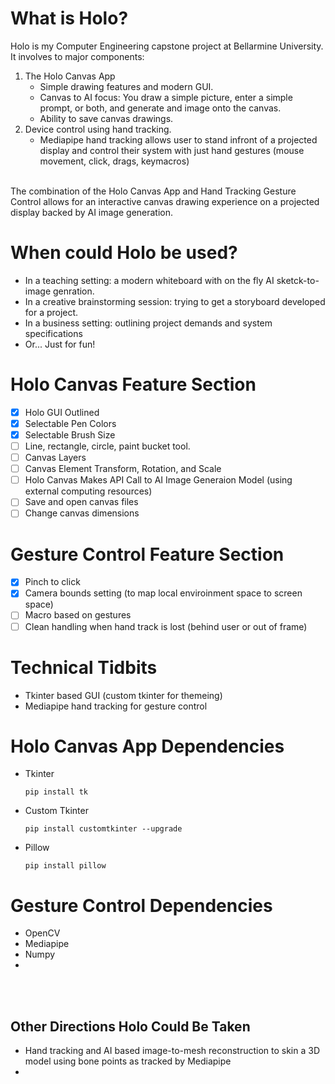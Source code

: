 # What is Holo?
  Holo is my Computer Engineering capstone project at Bellarmine University. It involves to major components:
  <br>
  1. The Holo Canvas App
     - Simple drawing features and modern GUI.
     - Canvas to AI focus: You draw a simple picture, enter a simple prompt, or both, and generate and image onto the canvas.
     - Ability to save canvas drawings.
  2. Device control using hand tracking.
     - Mediapipe hand tracking allows user to stand infront of a projected display and control their system with just hand gestures (mouse movement, click, drags, keymacros)
  <br>
  The combination of the Holo Canvas App and Hand Tracking Gesture Control allows for an interactive canvas drawing experience on a projected display backed by AI image generation.

# When could Holo be used?
- In a teaching setting: a modern whiteboard with on the fly AI sketck-to-image genration.
- In a creative brainstorming session: trying to get a storyboard developed for a project.
- In a business setting: outlining project demands and system specifications
- Or... Just for fun!

# Holo Canvas Feature Section
- [x] Holo GUI Outlined
- [x] Selectable Pen Colors
- [x] Selectable Brush Size
- [ ] Line, rectangle, circle, paint bucket tool.
- [ ] Canvas Layers
- [ ] Canvas Element Transform, Rotation, and Scale
- [ ] Holo Canvas Makes API Call to AI Image Generaion Model (using external computing resources)
- [ ] Save and open canvas files
- [ ] Change canvas dimensions

# Gesture Control Feature Section
- [x] Pinch to click
- [x] Camera bounds setting (to map local enviroinment space to screen space)
- [ ] Macro based on gestures
- [ ] Clean handling when hand track is lost (behind user or out of frame)

# Technical Tidbits
- Tkinter based GUI (custom tkinter for themeing)
- Mediapipe hand tracking for gesture control

# Holo Canvas App Dependencies
- Tkinter
  ```
  pip install tk
  ```
- Custom Tkinter
  ```
  pip install customtkinter --upgrade
  ```
- Pillow
  ```
  pip install pillow
  ```

# Gesture Control Dependencies
- OpenCV
- Mediapipe
- Numpy
- 

<br>
<br>

## Other Directions Holo Could Be Taken
- Hand tracking and AI based image-to-mesh reconstruction to skin a 3D model using bone points as tracked by Mediapipe
- 
